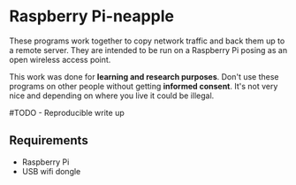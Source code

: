 # Raspberry Pi-neapple
These programs work together to copy network traffic and back them up to a remote server. They are intended to be run on a Raspberry Pi posing as an open wireless access point.

This work was done for **learning and research purposes**. Don't use these programs on other people without getting **informed consent**. It's not very nice and depending on where you live it could be illegal.

#TODO - Reproducible write up

## Requirements
- Raspberry Pi
- USB wifi dongle

